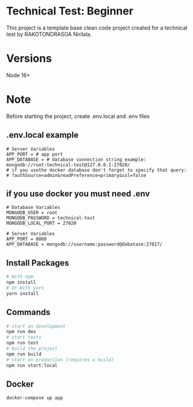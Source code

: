 # Technical Test: Beginner
This project is a template base clean code project created for a technical test by RAKOTONDRASOA Nirilala.
# Versions

Node 16+

# Note

Before starting the project, create .env.local and .env files

## .env.local example
```
# Server Variables
APP_PORT = # app port
APP_DATABASE = # database connection string example: mongodb://root:technical-test@127.0.0.1:27020/
# if you usethe docker database don't forget to specify that query:
# ?authSource=admin&readPreference=primary&ssl=false
```

## if you use docker you must need .env
```
# Database Variables
MONGODB_USER = root
MONGODB_PASSWORD = technical-test
MONGODB_LOCAL_PORT = 27020

# Server Variables
APP_PORT = 8080
APP_DATABASE = mongodb://username:password@dabatase:27017/
```
## Install Packages

``` bash
# With npm
npm install
# Or With yarn
yarn install
```
## Commands
``` bash
# start on development
npm run dev 
# start tests
npm run test 
# build the project
npm run build
# start on production (requires a build)
npm run start:local
```
## Docker
``` bash
docker-compose up app
```